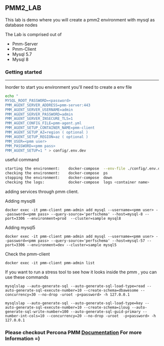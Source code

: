 ## PMM2_LAB  

This lab is demo where you will create a pmm2 environment with mysql as database nodes

The Lab is comprised out of 
- Pmm-Server
- Pmm-Client
- Mysql 5.7
- Mysql 8 

### Getting started 
___
Inorder to start you environment you'll need to create a env file   

``` bash
echo "
MYSQL_ROOT_PASSWORD=<password>
PMM_AGENT_SERVER_ADDRESS=pmm-server:443
PMM_AGENT_SERVER_USERNAME=admin
PMM_AGENT_SERVER_PASSWORD=admin
PMM_AGENT_SERVER_INSECURE_TLS=1
PMM_AGENT_CONFIG_FILE=pmm-agent.yml
PMM_AGENT_SETUP_CONTAINER_NAME=pmm-client
PMM_AGENT_SETUP_AZ=region ( optional )
PMM_AGENT_SETUP_REGION=az ( optional )
PMM_USER=<pmm user>
PMM_PASSWORD=<pmm pass>
PMM_AGENT_SETUP=1 " > config/.env.dev
```

useful command
```bash
starting the environment:    docker-compose  --env-file ./config/.env.dev up -d
checking the environment:    docker-compose  ps
stopping the environment:    docker-compose  down
checking the logs:           docker-compose  logs <container name>
```
adding services through pmm client. 

Adding mysql8  

```docker exec -it pmm-client pmm-admin add mysql --username=<pmm user> --password=<pmm pass> --query-source='perfschema' --host=mysql-8 --port=3306 --environment=prod  --cluster=sample mysql8```

Adding mysql5  

```docker exec -it pmm-client pmm-admin add mysql --username=<pmm user> --password=<pmm pass> --query-source='perfschema' --host=mysql-57 --port=3306 --environment=dev --cluster=sample mysql5```

Check the pmm-client

```docker exec -it pmm-client pmm-admin list```

If you want to run a stress tool to see how it looks inside the pmm , you can use these commands  

```mysqlslap --auto-generate-sql --auto-generate-sql-load-type=read --auto-generate-sql-execute-number=10 --create-schema=dbawesome --concurrency=30 --no-drop -uroot -p<password> -h 127.0.0.1```

```mysqlslap --auto-generate-sql --auto-generate-sql-load-type=key --auto-generate-sql-execute-number=10 --create-schema=iloug --auto-generate-sql-write-number=100 --auto-generate-sql-guid-primary --number-int-cols=10 --concurrency=20 --no-drop -uroot  -p<password> -h 127.0.0.1``` 


### Please checkout  Percona PMM [Documentation](https://www.percona.com/doc/percona-monitoring-and-management/2.x/index.html)  For more Information =)

